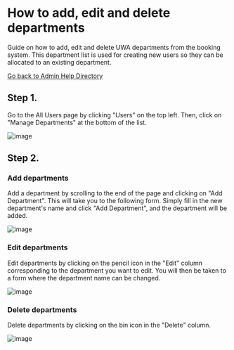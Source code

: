 # How to add, edit and delete departments
Guide on how to add, edit and delete UWA departments from the booking system. This department list is used for creating new users so they can be allocated to an existing department.

[Go back to Admin Help Directory](https://thomcleary.github.io/cits3200-unipark-booking/admin_directory)

## Step 1.

Go to the All Users page by clicking "Users" on the top left. Then, click on "Manage Departments" at the bottom of the list.

![image](https://user-images.githubusercontent.com/88474382/135739709-1ac4e7b6-e276-4273-bf18-1795c20f9ccc.png)

## Step 2.

### Add departments

Add a department by scrolling to the end of the page and clicking on "Add Department". This will take you to the following form. Simply fill in the new department's name and click "Add Department", and the department will be added.

![image](https://user-images.githubusercontent.com/88474382/135739901-1509b1dd-1deb-464f-a0c0-3ba901664b1c.png)

### Edit departments

Edit departments by clicking on the pencil icon in the "Edit" column corresponding to the department you want to edit. You will then be taken to a form where the department name can be changed.

![image](https://user-images.githubusercontent.com/88474382/135739971-8ae19554-6fba-4a76-9f2d-3e81c17d58dc.png)

### Delete departments

Delete departments by clicking on the bin icon in the "Delete" column.

![image](https://user-images.githubusercontent.com/88474382/135740058-11e9e227-f25a-4830-8530-67855ca9e0f8.png)
